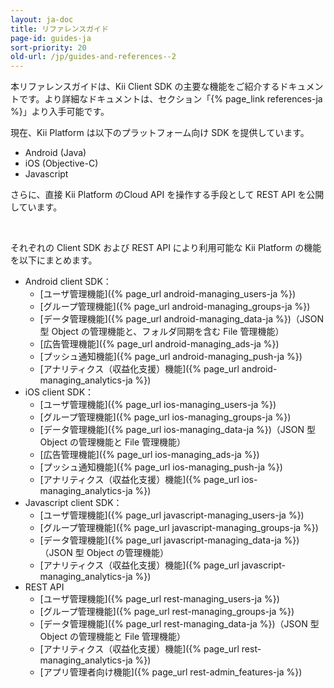```yaml
---
layout: ja-doc
title: リファレンスガイド
page-id: guides-ja
sort-priority: 20
old-url: /jp/guides-and-references--2
---
```

本リファレンスガイドは、Kii Client SDK の主要な機能をご紹介するドキュメントです。より詳細なドキュメントは、セクション「{% page_link references-ja %}」より入手可能です。

現在、Kii Platform は以下のプラットフォーム向け SDK を提供しています。

* Android (Java)
* iOS (Objective-C)
* Javascript

さらに、直接 Kii Platform のCloud API を操作する手段として REST API を公開しています。

<br/>

それぞれの Client SDK および REST API により利用可能な Kii Platform の機能を以下にまとめます。

* Android client SDK：
  * [ユーザ管理機能]({% page_url android-managing_users-ja %})
  * [グループ管理機能]({% page_url android-managing_groups-ja %})
  * [データ管理機能]({% page_url android-managing_data-ja %})（JSON 型 Object の管理機能と、フォルダ同期を含む File 管理機能）
  * [広告管理機能]({% page_url android-managing_ads-ja %})
  * [プッシュ通知機能]({% page_url android-managing_push-ja %})
  * [アナリティクス（収益化支援）機能]({% page_url android-managing_analytics-ja %})
* iOS client SDK：
  * [ユーザ管理機能]({% page_url ios-managing_users-ja %})
  * [グループ管理機能]({% page_url ios-managing_groups-ja %})
  * [データ管理機能]({% page_url ios-managing_data-ja %})（JSON 型 Object の管理機能と File 管理機能）
  * [広告管理機能]({% page_url ios-managing_ads-ja %})
  * [プッシュ通知機能]({% page_url ios-managing_push-ja %})
  * [アナリティクス（収益化支援）機能]({% page_url ios-managing_analytics-ja %})
* Javascript client SDK：
  * [ユーザ管理機能]({% page_url javascript-managing_users-ja %})
  * [グループ管理機能]({% page_url javascript-managing_groups-ja %})
  * [データ管理機能]({% page_url javascript-managing_data-ja %})（JSON 型 Object の管理機能）
  * [アナリティクス（収益化支援）機能]({% page_url javascript-managing_analytics-ja %})
* REST API
  * [ユーザ管理機能]({% page_url rest-managing_users-ja %})
  * [グループ管理機能]({% page_url rest-managing_groups-ja %})
  * [データ管理機能]({% page_url rest-managing_data-ja %})（JSON 型 Object の管理機能と File 管理機能）
  * [アナリティクス（収益化支援）機能]({% page_url rest-managing_analytics-ja %})
  * [アプリ管理者向け機能]({% page_url rest-admin_features-ja %})
